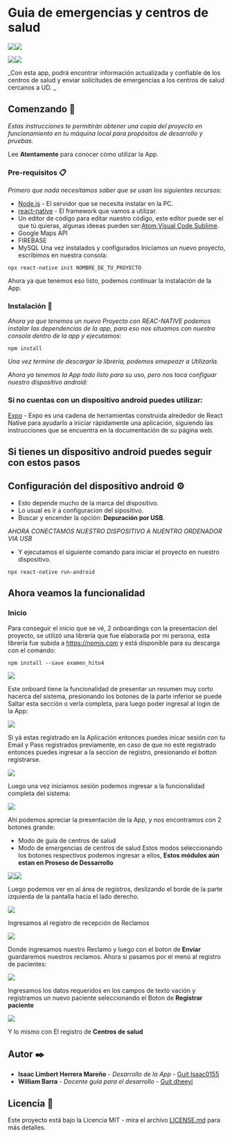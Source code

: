 # Guia de emergencias y centros de salud
![](assets/uno.jpg)![](assets/dos.jpg)

![](assets/tres.jpg)![](assets/cuatro.jpg)

_Con esta app, podrá encontrar información actualizada y confiable de los centros de salud y enviar solicitudes de emergencias a los centros de salud cercanos a UD. _

## Comenzando 🚀



_Estas instrucciones te permitirán obtener una copia del proyecto en funcionamiento en tu máquina local para propósitos de desarrollo y pruebas._

Lee **Atentamente** para conocer cómo utilizar la App.


### Pre-requisitos 📋

_Primero que nada necesitamos saber que se usan los siguientes recursos:_
* [Node.js](https://nodejs.org/es/download/) - El servidor que se necesita instalar en la PC.
* [react-native](https://www.npmjs.com/package/react-native) - El framework que vamos a utilizar.
* Un editor de código para editar nuestro código, este editor puede ser el que tú quieras, algunas ideeas pueden ser:[Atom](https://atom.io/),[Visual Code](https://code.visualstudio.com/download),[Sublime](https://www.sublimetext.com/3).
* Google Maps API
* FIREBASE
* MySQL
Una vez instalados y configurados Iniciamos un nuevo proyecto, escribimos en nuestra consola:
```
npx react-native init NOMBRE_DE_TU_PROYECTO
```
Ahora ya que tenemos eso listo, podemos continuar la instalación de la App.

### Instalación 🔧

_Ahora ya que tenemos un nuevo Proyecto con REAC-NATIVE podemos instalar las dependencias de la app, para eso nos situamos con nuestra consola dentro de la app y ejecutamos:_

```
npm install
```

_Una vez termine de descargar la libreria, podemos emepeazr a Utilizarla._



_Ahora ya tenemos la App todo listo para su uso, pero nos toca configuar nuestro dispositivo android:_

### Si no cuentas con un dispositivo android puedes utilizar:

[Expo](https://expo.io/) - Expo es una cadena de herramientas construida alrededor de React Native para ayudarlo a iniciar rápidamente una aplicación, siguiendo las instrucciones que se encuentra en la documentación de su página web.

## Si tienes un dispositivo android puedes seguir con estos pasos
## Configuración del dispositivo android ⚙️

* Esto depende mucho de la marca del dispositivo.
* Lo usual es ir a configuracion del sipositivo.
* Buscar y encender la opción: **Depuración por USB**.


_AHORA CONECTAMOS NUESTRO DISPOSITIVO A NUENTRO ORDENADOR VIA USB_

* Y ejecutamos el siguiente comando para iniciar el proyecto en nuestro dispositivo.
```
npx react-native run-android
```

## Ahora veamos la funcionalidad
### Inicio
Para conseguir el inicio que se vé, 2 onboardings con la presentacion del proyecto, se utilizó una librería que fue elaborada por mi persona, esta librería fue subida a https://npmjs.com y está disponible para su descarga con el comando:
```
npm install --save examen_hito4
```
![](assets/uno.jpg)

Este onboard tiene la funcionalidad de presentar un resumen muy corto hacerca del sistema, presionando los botones de la parte inferior se puede Saltar esta sección o verla completa, para luego poder ingresal al login de la App:

![](assets/dos.jpg)

Si yá estas registrado en la Aplicación entonces puedes inicar sesión con tu Email y Pass registrados previamente, en caso de que no esté registrado entonces puedes ingresar a la seccion de registro, presionando el botton registrarse.

![](assets/cinco.jpg)

Luego una vez iniciamos sesión podemos ingresar a la funcionalidad completa del sistema:

![](assets/tres.jpg)

Ahí podemos apreciar la presentación de la App, y nos encontramos con 2 botones grande:
* Modo de guía de centros de salud
* Modo de emergencias de centros de salud
Estos modos seleccionando los botones respectivos podemos ingresar a ellos, **Estos módulos aún estan en Proseso de Dessarrollo**

![](assets/seis.jpg)![](assets/siete.jpg)

Luego podemos ver en al área de registros, deslizando el borde de la parte izquierda de la pantalla hacia el lado derecho.

![](assets/dies.jpg)

Ingresamos al registro de  recepción de Reclamos

![](assets/nueve.jpg)

Donde ingresamos nuestro Reclamo y luego con el boton de **Enviar** guardaremos nuestros reclamos.
Ahora si pasamos por el menú al registro de pacientes:

![](assets/ocho.jpg)

Ingresamos los datos requeridos en los campos de texto vación y registramos un nuevo paciente seleccionando el Boton de **Registrar paciente**

![](assets/cuatro.jpg)

Y lo mismo con El registro de **Centros de salud**
## Autor ✒️

* **Isaac Limbert Herrera Mareño** - *Desarrollo de la App* - [Guit Isaac0155](https://github.com/Isaac0155)
* **William Barra** - *Docente guía para el desarrollo* - [Guit dheeyi](https://github.com/dheeyi)

## Licencia 📄

Este proyecto está bajo la Licencia MIT - mira el archivo [LICENSE.md](LICENSE.md) para más detalles.
